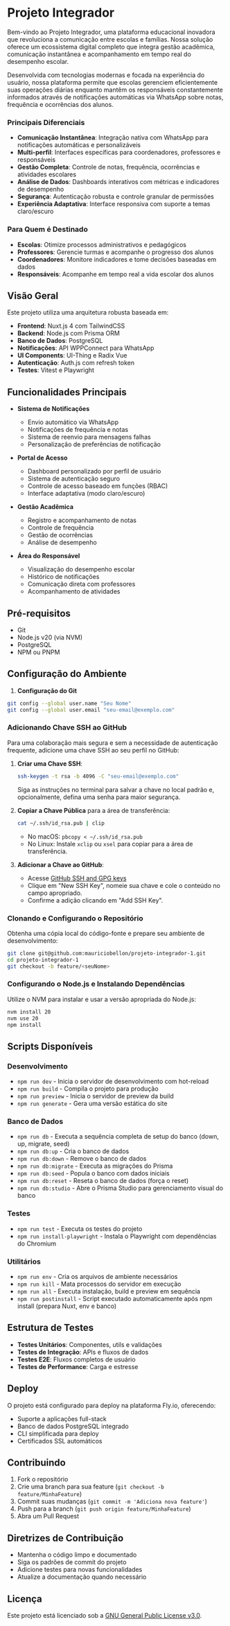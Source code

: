 # Projeto Integrador

Bem-vindo ao Projeto Integrador, uma plataforma educacional inovadora que revoluciona a comunicação entre escolas e famílias. Nossa solução oferece um ecossistema digital completo que integra gestão acadêmica, comunicação instantânea e acompanhamento em tempo real do desempenho escolar.

Desenvolvida com tecnologias modernas e focada na experiência do usuário, nossa plataforma permite que escolas gerenciem eficientemente suas operações diárias enquanto mantêm os responsáveis constantemente informados através de notificações automáticas via WhatsApp sobre notas, frequência e ocorrências dos alunos.

### Principais Diferenciais

- **Comunicação Instantânea**: Integração nativa com WhatsApp para notificações automáticas e personalizáveis
- **Multi-perfil**: Interfaces específicas para coordenadores, professores e responsáveis
- **Gestão Completa**: Controle de notas, frequência, ocorrências e atividades escolares
- **Análise de Dados**: Dashboards interativos com métricas e indicadores de desempenho
- **Segurança**: Autenticação robusta e controle granular de permissões
- **Experiência Adaptativa**: Interface responsiva com suporte a temas claro/escuro

### Para Quem é Destinado

- **Escolas**: Otimize processos administrativos e pedagógicos
- **Professores**: Gerencie turmas e acompanhe o progresso dos alunos
- **Coordenadores**: Monitore indicadores e tome decisões baseadas em dados
- **Responsáveis**: Acompanhe em tempo real a vida escolar dos alunos

## Visão Geral

Este projeto utiliza uma arquitetura robusta baseada em:
- **Frontend**: Nuxt.js 4 com TailwindCSS
- **Backend**: Node.js com Prisma ORM
- **Banco de Dados**: PostgreSQL
- **Notificações**: API WPPConnect para WhatsApp
- **UI Components**: UI-Thing e Radix Vue
- **Autenticação**: Auth.js com refresh token
- **Testes**: Vitest e Playwright

## Funcionalidades Principais

- **Sistema de Notificações**
  - Envio automático via WhatsApp
  - Notificações de frequência e notas
  - Sistema de reenvio para mensagens falhas
  - Personalização de preferências de notificação

- **Portal de Acesso**
  - Dashboard personalizado por perfil de usuário
  - Sistema de autenticação seguro
  - Controle de acesso baseado em funções (RBAC)
  - Interface adaptativa (modo claro/escuro)

- **Gestão Acadêmica**
  - Registro e acompanhamento de notas
  - Controle de frequência
  - Gestão de ocorrências
  - Análise de desempenho

- **Área do Responsável**
  - Visualização do desempenho escolar
  - Histórico de notificações
  - Comunicação direta com professores
  - Acompanhamento de atividades

## Pré-requisitos

- Git
- Node.js v20 (via NVM)
- PostgreSQL
- NPM ou PNPM

## Configuração do Ambiente

1. **Configuração do Git**

```bash
git config --global user.name "Seu Nome"
git config --global user.email "seu-email@exemplo.com"
```

### Adicionando Chave SSH ao GitHub

Para uma colaboração mais segura e sem a necessidade de autenticação frequente, adicione uma chave SSH ao seu perfil no GitHub:

1. **Criar uma Chave SSH**:
   ```bash
   ssh-keygen -t rsa -b 4096 -C "seu-email@exemplo.com"
   ```
   Siga as instruções no terminal para salvar a chave no local padrão e, opcionalmente, defina uma senha para maior segurança.

2. **Copiar a Chave Pública** para a área de transferência:
   ```bash
   cat ~/.ssh/id_rsa.pub | clip
   ```
   - No macOS: `pbcopy < ~/.ssh/id_rsa.pub`
   - No Linux: Instale `xclip` ou `xsel` para copiar para a área de transferência.

3. **Adicionar a Chave ao GitHub**:
   - Acesse [GitHub SSH and GPG keys](https://github.com/settings/keys)
   - Clique em "New SSH Key", nomeie sua chave e cole o conteúdo no campo apropriado.
   - Confirme a adição clicando em "Add SSH Key".

### Clonando e Configurando o Repositório

Obtenha uma cópia local do código-fonte e prepare seu ambiente de desenvolvimento:

```bash
git clone git@github.com:mauriciobellon/projeto-integrador-1.git
cd projeto-integrador-1
git checkout -b feature/<seuNome>
```

### Configurando o Node.js e Instalando Dependências

Utilize o NVM para instalar e usar a versão apropriada do Node.js:

```bash
nvm install 20
nvm use 20
npm install
```

## Scripts Disponíveis

### Desenvolvimento
- `npm run dev` - Inicia o servidor de desenvolvimento com hot-reload
- `npm run build` - Compila o projeto para produção
- `npm run preview` - Inicia o servidor de preview da build
- `npm run generate` - Gera uma versão estática do site

### Banco de Dados
- `npm run db` - Executa a sequência completa de setup do banco (down, up, migrate, seed)
- `npm run db:up` - Cria o banco de dados
- `npm run db:down` - Remove o banco de dados
- `npm run db:migrate` - Executa as migrações do Prisma
- `npm run db:seed` - Popula o banco com dados iniciais
- `npm run db:reset` - Reseta o banco de dados (força o reset)
- `npm run db:studio` - Abre o Prisma Studio para gerenciamento visual do banco

### Testes
- `npm run test` - Executa os testes do projeto
- `npm run install-playwright` - Instala o Playwright com dependências do Chromium

### Utilitários
- `npm run env` - Cria os arquivos de ambiente necessários
- `npm run kill` - Mata processos do servidor em execução
- `npm run all` - Executa instalação, build e preview em sequência
- `npm run postinstall` - Script executado automaticamente após npm install (prepara Nuxt, env e banco)


## Estrutura de Testes

- **Testes Unitários**: Componentes, utils e validações
- **Testes de Integração**: APIs e fluxos de dados
- **Testes E2E**: Fluxos completos de usuário
- **Testes de Performance**: Carga e estresse

## Deploy

O projeto está configurado para deploy na plataforma Fly.io, oferecendo:
- Suporte a aplicações full-stack
- Banco de dados PostgreSQL integrado
- CLI simplificada para deploy
- Certificados SSL automáticos

## Contribuindo

1. Fork o repositório
2. Crie uma branch para sua feature (`git checkout -b feature/MinhaFeature`)
3. Commit suas mudanças (`git commit -m 'Adiciona nova feature'`)
4. Push para a branch (`git push origin feature/MinhaFeature`)
5. Abra um Pull Request

## Diretrizes de Contribuição

- Mantenha o código limpo e documentado
- Siga os padrões de commit do projeto
- Adicione testes para novas funcionalidades
- Atualize a documentação quando necessário

## Licença

Este projeto está licenciado sob a [GNU General Public License v3.0](LICENSE).